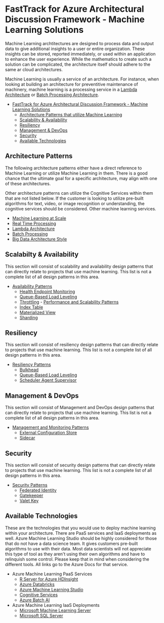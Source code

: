 # FastTrack for Azure Architectural Discussion Framework - Machine Learning Solutions

Machine Learning archtitectures are designed to process data and output data to give additional insights to a user or entire organization. These insights can be stored, reported immediately, or used within an application to enhance the user experience. While the mathematics to create such a solution can be complicated, the architecture itself should adhere to the same ar cloud architectures.

Machine Learning is usually a service of an architecture. For instance, when looking at building an architecture for preventitive maintenance of machinery, machine learning is a processing service in a [Lambda Architecture](https://docs.microsoft.com/en-us/azure/architecture/data-guide/big-data/#lambda-architecture) or [Batch Processing Architecture](https://docs.microsoft.com/en-us/azure/architecture/data-guide/big-data/batch-processing).

- [FastTrack for Azure Architectural Discussion Framework - Machine Learning Solutions](#fasttrack-for-azure-architectural-discussion-framework---machine-learning-solutions)
    - [Architecture Patterns that utilize Machine Learning](#architecture-patterns)
    - [Scalability & Availability](#scalability--availability)
    - [Resiliency](#resiliency)
    - [Management & DevOps](#management--devops)
    - [Security](#security)
    - [Available Technologies](#available-technologies)

## Architecture Patterns

The following architecture patterns either have a direct reference to Machine Learning or utilize Machine Learning in them. There is a good chance that the ultimate goal for a specific architecture, may align with one of these architectures.

Other architecture patterns can utilize the Cognitive Services within them that are not listed below. If the customer is looking to utilize pre-built algorithms for text, video, or image recognition or understanding, the cognitive services should be considered. Other machine learning services.

   - [Machine Learning at Scale](https://docs.microsoft.com/en-us/azure/architecture/data-guide/big-data/machine-learning-at-scale)
   - [Real Time Processing](https://docs.microsoft.com/en-us/azure/architecture/data-guide/big-data/real-time-processing)
   - [Lambda Architecture](https://docs.microsoft.com/en-us/azure/architecture/data-guide/big-data/#lambda-architecture)
   - [Batch Processing](https://docs.microsoft.com/en-us/azure/architecture/data-guide/big-data/batch-processing)
   - [Big Data Architecture Style](https://docs.microsoft.com/en-us/azure/architecture/data-guide/big-data/)

## Scalabilty & Availability

This section will consist of scalability and availability design patterns that can directly relate to projects that use machine learning. This list is not a complete list of all design patterns in this area.

   - [Availability Patterns](https://docs.microsoft.com/en-us/azure/architecture/patterns/category/availability)
       - [Health Endpoint Monitoring](https://docs.microsoft.com/en-us/azure/architecture/patterns/health-endpoint-monitoring)
       - [Queue-Based Load Leveling](https://docs.microsoft.com/en-us/azure/architecture/patterns/queue-based-load-leveling)
       - [Throttling](https://docs.microsoft.com/en-us/azure/architecture/patterns/throttling)
    - [Performance and Scalability Patterns](https://docs.microsoft.com/en-us/azure/architecture/patterns/category/performance-scalability)
        - [Index Table](https://docs.microsoft.com/en-us/azure/architecture/patterns/index-table)
        - [Materialized View](https://docs.microsoft.com/en-us/azure/architecture/patterns/materialized-view)
        - [Sharding](https://docs.microsoft.com/en-us/azure/architecture/patterns/sharding)

## Resiliency

This section will consist of resiliency design patterns that can directly relate to projects that use machine learning. This list is not a complete list of all design patterns in this area. 

   - [Resiliency Patterns](https://docs.microsoft.com/en-us/azure/architecture/patterns/category/resiliency)
       - [Bulkhead](https://docs.microsoft.com/en-us/azure/architecture/patterns/bulkhead)
       - [Queue-Based Load Leveling](https://docs.microsoft.com/en-us/azure/architecture/patterns/queue-based-load-leveling)
       - [Scheduler Agent Supervisor](https://docs.microsoft.com/en-us/azure/architecture/patterns/scheduler-agent-supervisor)

## Management & DevOps

This section will consist of Management and DevOps design patterns that can directly relate to projects that use machine learning. This list is not a complete list of all design patterns in this area.

   - [Management and Monitoring Patterns](https://docs.microsoft.com/en-us/azure/architecture/patterns/category/management-monitoring)
       - [External Configuration Store](https://docs.microsoft.com/en-us/azure/architecture/patterns/external-configuration-store)
       - [Sidecar](https://docs.microsoft.com/en-us/azure/architecture/patterns/sidecar)

## Security

This section will consist of security design patterns that can directly relate to projects that use machine learning. This list is not a complete list of all design patterns in this area.

   - [Security Patterns](https://docs.microsoft.com/en-us/azure/architecture/patterns/category/security)
       - [Federated Identity](https://docs.microsoft.com/en-us/azure/architecture/patterns/federated-identity)
       - [Gatekeeper](https://docs.microsoft.com/en-us/azure/architecture/patterns/gatekeeper)
       - [Valet Key](https://docs.microsoft.com/en-us/azure/architecture/patterns/valet-key)

## Available Technologies

These are the technologies that you would use to deploy machine learning within your architecture. There are PaaS services and IaaS deployments as well. Azure Machine Learning Studio should be highly considered for those  that do not have a data science team. It gives customers pre-built algorithms to use with their data. Most data scientists will not appreciate this type of tool as they aren't using their own algorithms and have to relinquish some control. Please keep that in mind when considering the different tools. All links go to the Azure Docs for that service.

   - Azure Machine Learning PaaS Services
       - [R Server for Azure HDInsight](https://docs.microsoft.com/en-us/azure/hdinsight/r-server/r-server-overview)
       - [Azure Databricks](https://docs.microsoft.com/en-us/azure/azure-databricks/)
       - [Azure Machine Learning Studio](https://docs.microsoft.com/en-us/azure/machine-learning/studio)
       - [Cognitive Services](https://docs.microsoft.com/en-us/azure/cognitive-services/)
       - [Azure Batch AI](https://docs.microsoft.com/en-us/azure/batch-ai/)
   - Azure Machine Learning IaaS Deployments
       - [Microsoft Machine Learning Server](https://docs.microsoft.com/en-us/machine-learning-server/)
       - [Microsoft SQL Server](https://docs.microsoft.com/sql/)